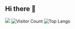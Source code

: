 ## Hi there 👋

<!--
**tt-a1i/tt-a1i** is a ✨ _special_ ✨ repository because its `README.md` (this file) appears on your GitHub profile.

Here are some ideas to get you started:

- 🔭 I’m currently working on ...
- 🌱 I’m currently learning ...
- 👯 I’m looking to collaborate on ...
- 🤔 I’m looking for help with ...
- 💬 Ask me about ...
- 📫 How to reach me: ...
- 😄 Pronouns: ...
- ⚡ Fun fact: ...
-->
![](https://github-readme-stats.vercel.app/api?username=tt-a1ie&show_icons=true&theme=transparent)
![Visitor Count](https://profile-counter.glitch.me/tt-a1i/count.svg)
![Top Langs](https://github-readme-stats.vercel.app/api/top-langs/?username=tt-1ai&layout=compact&theme=tokyonight)
